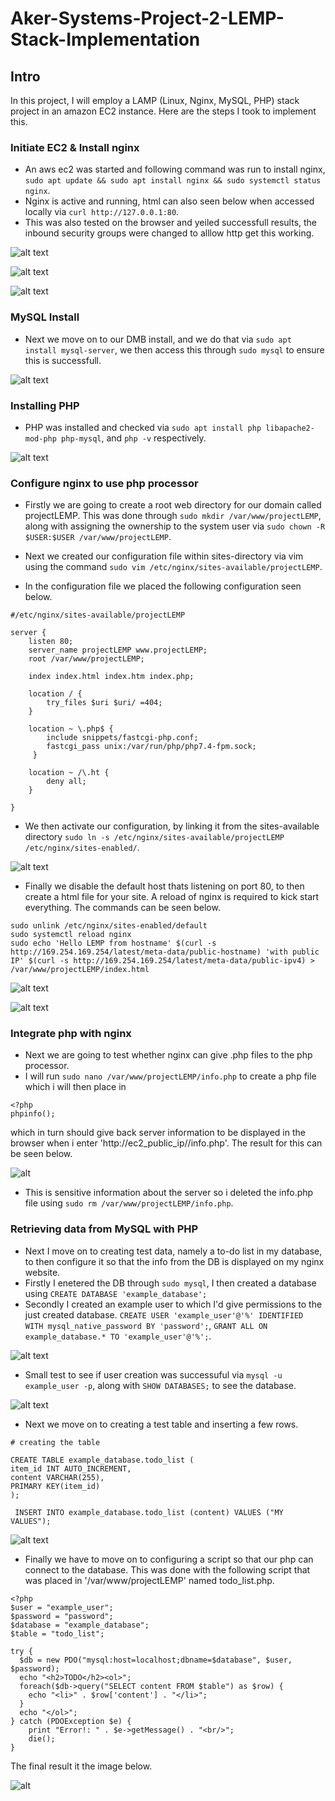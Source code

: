 # Aker-Systems-Project-2-LEMP-Stack-Implementation


## Intro

In this project, I will employ a LAMP  (Linux, Nginx, MySQL, PHP) stack project in an amazon EC2 instance. Here are the steps I took to implement this.


### Initiate EC2 & Install nginx

- An aws ec2 was started and following command was run to install nginx, `sudo apt update && sudo apt install nginx && sudo systemctl status nginx`. 
- Nginx is active and running, html can also seen below when accessed locally via `curl http://127.0.0.1:80`.
- This was also tested on the browser and yeiled successfull results, the inbound security groups were changed to alllow http get this working.

![alt text](/nginx_install_check.png)

![alt text](/nginx_active.png)

![alt text](/nginx%20_web.png)


### MySQL Install

- Next we move on to our DMB install, and we do that via `sudo apt install mysql-server`, we then access this through `sudo mysql` to ensure this is successfull.

![alt text](/mysql_install_access.png)


### Installing PHP

- PHP was installed and checked via `sudo apt install php libapache2-mod-php php-mysql`, and `php -v` respectively.

![alt text](/php_install.png)


### Configure nginx to use php processor

- Firstly we are going to create a root web directory for our domain called projectLEMP. This was done through `sudo mkdir /var/www/projectLEMP`, along with assigning the ownership to the system user via `sudo chown -R $USER:$USER /var/www/projectLEMP`.
- Next we created our configuration file within sites-directory via vim using the command `sudo vim /etc/nginx/sites-available/projectLEMP`.

- In the configuration file we placed the following configuration seen below.

```
#/etc/nginx/sites-available/projectLEMP

server {
    listen 80;
    server_name projectLEMP www.projectLEMP;
    root /var/www/projectLEMP;

    index index.html index.htm index.php;

    location / {
        try_files $uri $uri/ =404;
    }

    location ~ \.php$ {
        include snippets/fastcgi-php.conf;
        fastcgi_pass unix:/var/run/php/php7.4-fpm.sock;
     }

    location ~ /\.ht {
        deny all;
    }

}
```
- We then activate our configuration, by linking it from the sites-available directory `sudo ln -s /etc/nginx/sites-available/projectLEMP /etc/nginx/sites-enabled/`.


![alt text](/configuration.png)


- Finally we disable the default host thats listening on port 80, to then create a html file for your site. A reload of nginx is required to kick start everything. The commands can be seen below.

```
sudo unlink /etc/nginx/sites-enabled/default
sudo systemctl reload nginx
sudo echo 'Hello LEMP from hostname' $(curl -s http://169.254.169.254/latest/meta-data/public-hostname) 'with public IP' $(curl -s http://169.254.169.254/latest/meta-data/public-ipv4) > /var/www/projectLEMP/index.html
```

![alt text](/unlink_restart.png)

![alt text](/new_web.png)


### Integrate php with nginx

- Next we are going to test whether nginx can give .php files to the php processor.
- I will run `sudo nano /var/www/projectLEMP/info.php` to create a php file which i will then place in
```
<?php
phpinfo();
```
which in turn should give back server information to be displayed in the browser when i enter 'http://ec2_public_ip//info.php'. The result for this can be seen below.

![alt](/php_info_web.png)

- This is sensitive information about the server so i deleted the info.php file using `sudo rm /var/www/projectLEMP/info.php`.



### Retrieving data from MySQL with PHP

- Next I move on to creating test data, namely a to-do list in my database, to then configure it so that the info from the DB is displayed on my nginx website.
- Firstly I enetered the DB through `sudo mysql`, I then created a database using `CREATE DATABASE 'example_database';`
- Secondly I created an example user to which I'd give permissions to the just created database. `CREATE USER 'example_user'@'%' IDENTIFIED WITH mysql_native_password BY 'password';`, `GRANT ALL ON example_database.* TO 'example_user'@'%';`.


![alt text](/db_creation.png)


- Small test to see if user creation was successuful via `mysql -u example_user -p`, along with `SHOW DATABASES;` to see the database.


![alt text](/mysql_user_test.png)


- Next we move on to creating a test table and inserting a few rows.

```
# creating the table

CREATE TABLE example_database.todo_list (
item_id INT AUTO_INCREMENT,
content VARCHAR(255),
PRIMARY KEY(item_id)
);

```

` INSERT INTO example_database.todo_list (content) VALUES ("MY VALUES");`

![alt text](/mysql_user_test.png)


- Finally we have to move on to configuring a script so that our php can connect to the database. This was done with the following script that was placed in '/var/www/projectLEMP' named todo_list.php.

```
<?php
$user = "example_user";
$password = "password";
$database = "example_database";
$table = "todo_list";

try {
  $db = new PDO("mysql:host=localhost;dbname=$database", $user, $password);
  echo "<h2>TODO</h2><ol>";
  foreach($db->query("SELECT content FROM $table") as $row) {
    echo "<li>" . $row['content'] . "</li>";
  }
  echo "</ol>";
} catch (PDOException $e) {
    print "Error!: " . $e->getMessage() . "<br/>";
    die();
}

```

The final result it the image below.

![alt](/final_result.png)
